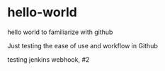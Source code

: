 # hello-world
hello world to familiarize with github

Just testing the ease of use and workflow in Github

testing jenkins webhook, #2
